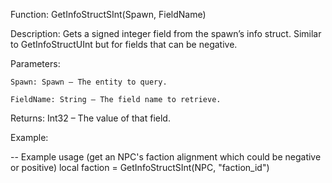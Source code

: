 Function: GetInfoStructSInt(Spawn, FieldName)

Description: Gets a signed integer field from the spawn’s info struct. Similar to GetInfoStructUInt but for fields that can be negative.

Parameters:

    Spawn: Spawn – The entity to query.

    FieldName: String – The field name to retrieve.

Returns: Int32 – The value of that field.

Example:

-- Example usage (get an NPC's faction alignment which could be negative or positive)
local faction = GetInfoStructSInt(NPC, "faction_id")